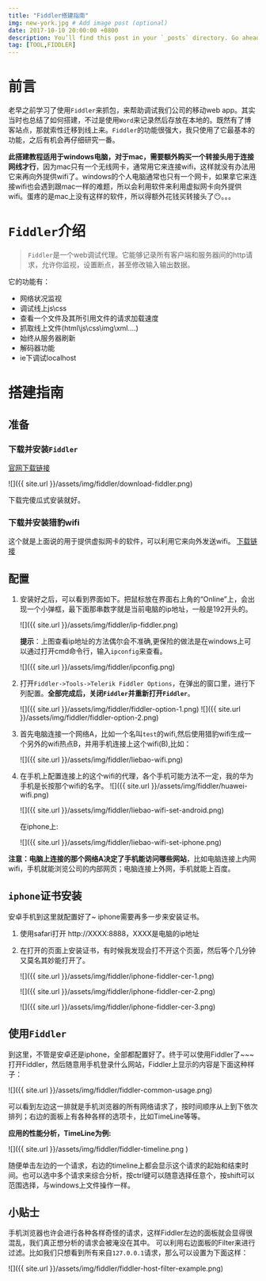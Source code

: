 ```yaml
---
title: "Fiddler搭建指南"
img: new-york.jpg # Add image post (optional)
date: 2017-10-10 20:00:00 +0800
description: You’ll find this post in your `_posts` directory. Go ahead and edit it and re-build the site to see your changes. # Add post description (optional)
tag: [TOOL,FIDDLER]
---
```


# 前言
老早之前学习了使用`Fiddler`来抓包，来帮助调试我们公司的移动web app。其实当时也总结了如何搭建，不过是使用`Word`来记录然后存放在本地的。既然有了博客站点，那就索性迁移到线上来。`Fiddler`的功能很强大，我只使用了它最基本的功能，之后有机会再仔细研究一番。

**此搭建教程适用于windows电脑，对于mac，需要额外购买一个转接头用于连接网线才行**，因为mac只有一个无线网卡，通常用它来连接wifi，这样就没有办法用它来再向外提供wifi了。windows的个人电脑通常也只有一个网卡，如果拿它来连接wifi也会遇到跟mac一样的难题，所以会利用软件来利用虚拟网卡向外提供wifi。蛋疼的是mac上没有这样的软件，所以得额外花钱买转接头了😶。。。

# `Fiddler`介绍
>`Fiddler`是一个web调试代理。它能够记录所有客户端和服务器间的http请求，允许你监视，设置断点，甚至修改输入输出数据。	

它的功能有：

* 网络状况监视
* 调试线上js\css
* 查看一个文件及其所引用文件的请求加载速度
* 抓取线上文件(html\js\css\img\xml….)
* 始终从服务器刷新
* 解码器功能
* ie下调试localhost

# 搭建指南
## 准备
### 下载并安装`Fiddler`

[官网下载链接](https://www.telerik.com/download/fiddler)

![]({{ site.url }}/assets/img/fiddler/download-fiddler.png)

下载完傻瓜式安装就好。

### 下载并安装猎豹wifi

这个就是上面说的用于提供虚拟网卡的软件，可以利用它来向外发送wifi。 [下载链接](http://wifi.liebao.cn/)


## 配置

1. 安装好之后，可以看到界面如下。把鼠标放在界面右上角的“Online”上，会出现一个小弹框，最下面那串数字就是当前电脑的ip地址，一般是192开头的。

	![]({{ site.url }}/assets/img/fiddler/ip-fiddler.png)

	**提示**：上图查看ip地址的方法偶尔会不准确,更保险的做法是在windows上可以通过打开cmd命令行，输入`ipconfig`来查看。

	![]({{ site.url }}/assets/img/fiddler/ipconfig.png)

2. 打开`Fiddler->Tools->Telerik Fiddler Options`，在弹出的窗口里，进行下列配置。**全部完成后，关闭`Fiddler`并重新打开`Fiddler`**。

	![]({{ site.url }}/assets/img/fiddler/fiddler-option-1.png)
![]({{ site.url }}/assets/img/fiddler/fiddler-option-2.png)

3. 首先电脑连接一个网络A，比如一个名叫`test`的wifi,然后使用猎豹wifi生成一个另外的wifi热点B，并用手机连接上这个wifi(B),比如：

	![]({{ site.url }}/assets/img/fiddler/liebao-wifi.png)

4. 在手机上配置连接上的这个wifi的代理，各个手机可能方法不一定，我的华为手机是长按那个wifi的名字。
	![]({{ site.url }}/assets/img/fiddler/huawei-wifi.png)

	![]({{ site.url }}/assets/img/fiddler/liebao-wifi-set-android.png)

	在iphone上:

	![]({{ site.url }}/assets/img/fiddler/liebao-wifi-set-iphone.png)

**注意：电脑上连接的那个网络A决定了手机能访问哪些网站**，比如电脑连接上内网wifi，手机就能浏览公司的内部网页；电脑连接上外网，手机就能上百度。

## `iphone`证书安装

安卓手机到这里就配置好了~  iphone需要再多一步来安装证书。

1. 使用safari打开 http://XXXX:8888，XXXX是电脑的ip地址
2. 在打开的页面上安装证书，有时候我发现会打不开这个页面，然后等个几分钟又莫名其妙能打开了。

	![]({{ site.url }}/assets/img/fiddler/iphone-fiddler-cer-1.png)

	![]({{ site.url }}/assets/img/fiddler/iphone-fiddler-cer-2.png)

	![]({{ site.url }}/assets/img/fiddler/iphone-fiddler-cer-3.png)

## 使用`Fiddler`

到这里，不管是安卓还是iphone，全部都配置好了。终于可以使用Fiddler了~~~
打开Fiddler，然后随意用手机登录什么网站，Fiddler上显示的内容是下面这种样子：

![]({{ site.url }}/assets/img/fiddler/fiddler-common-usage.png)

可以看到左边这一排就是手机浏览器的所有网络请求了，按时间顺序从上到下依次排列；右边的面板上有各种各样的选项卡，比如TimeLine等等。

**应用的性能分析，TimeLine为例:**

![]({{ site.url }}/assets/img/fiddler/fiddler-timeline.png
)

随便单击左边的一个请求，右边的timeline上都会显示这个请求的起始和结束时间。也可以选中多个请求来综合分析，按ctrl键可以随意选择任意个，按shift可以范围选择，与windows上文件操作一样。

## 小贴士

手机浏览器也许会进行各种各样奇怪的请求，这样Fiddler左边的面板就会显得很混乱，我们真正想分析的请求会被淹没在其中。 可以利用右边面板的Filter来进行过滤。比如我们只想看到所有来自`127.0.0.1`请求，那么可以设置为下面这样：

![]({{ site.url }}/assets/img/fiddler/fiddler-host-filter-example.png)




